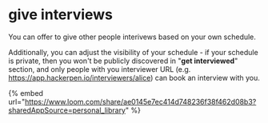 # give interviews

You can offer to give other people interivews based on your own schedule.&#x20;

Additionally, you can adjust the visibility of your schedule - if your schedule is private, then you won't be publicly discovered in "**get interviewed**" section, and only people with you interviewer URL (e.g. https://app.hackerpen.io/interviewers/alice) can book an interview with you.

{% embed url="https://www.loom.com/share/ae0145e7ec414d748236f38f462d08b3?sharedAppSource=personal_library" %}
